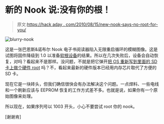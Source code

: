 # 新的 Nook 说:没有你的根！

> 原文:[https://hack aday . com/2010/08/15/new-nook-says-no-root-for-you/](https://hackaday.com/2010/08/15/new-nook-says-no-root-for-you/)

![](../Images/6e4ba6a9dd8655451e3734a930ca336c.png "blurry-nook")

这是一张巴恩斯&诺布尔 Nook 电子书阅读器陷入无限重启循环的模糊图像。这是试图将固件降级到 1.0 以准备[软根设备](http://hackaday.com/2009/12/23/nook-rooted-without-being-opened/)的结果。所以在几次失败后，设备会自动恢复，对吗？看起来不是那样。没问题，不就是把它弹开[把 OS 重新写到里面的 SD 卡上做个硬件 root](http://hackaday.com/2009/12/17/how-to-root-a-nook/) 吗？不，看起来最新的硬件版本已经用内存芯片取代了方便的 SD 卡。

现在它是一块砖头，但我们确信很快会有办法解决这个问题。一点焊料、一些电线和一个刷新应该与 EEPROM 恢复的工作方式差不多。也就是说，如果你有一个原始图像来处理。

所以现在，如果序列号以 1003 开头，小心不要尝试 root 你的 nook。

[谢谢肯]